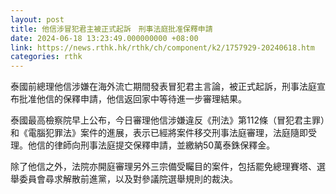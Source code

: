```yaml
---
layout: post
title: 他信涉冒犯君主被正式起訴　刑事法庭批准保釋申請
date: 2024-06-18 13:23:49.000000000 +08:00
link: https://news.rthk.hk/rthk/ch/component/k2/1757929-20240618.htm
categories: rthk
---
```


泰國前總理他信涉嫌在海外流亡期間發表冒犯君主言論，被正式起訴，刑事法庭宣布批准他信的保釋申請，他信返回家中等待進一步審理結果。

泰國最高檢察院早上公布，今日審理他信涉嫌違反《刑法》第112條（冒犯君主罪）和《電腦犯罪法》案件的進展，表示已經將案件移交刑事法庭審理，法庭隨即受理。他信的律師向刑事法庭提交保釋申請，並繳納50萬泰銖保釋金。

除了他信之外，法院亦開庭審理另外三宗備受矚目的案件，包括罷免總理賽塔、選舉委員會尋求解散前進黨，以及對參議院選舉規則的裁決。
